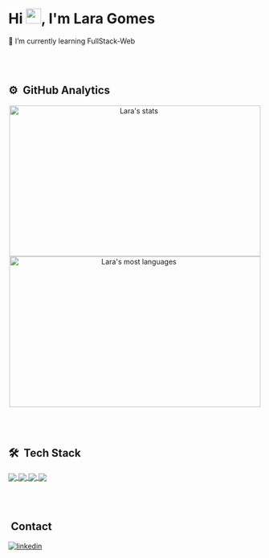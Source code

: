 <!-- <img align="right" height="590em" src="https://raw.githubusercontent.com/gist/LalaGomes/618ef18e3bbb7cdfd200f3a4fc1aabc6/raw/201d47c76006c99fe0dc55ea92e76bdca5537f08/githubcard.svg"/> -->
<h1 align="left">Hi <img src="https://raw.githubusercontent.com/kaueMarques/kaueMarques/master/hi.gif" height="30px">, I'm Lara Gomes</h1>

🌱 I’m currently learning FullStack-Web

<br><br>

## ⚙️ &nbsp;GitHub Analytics
<p align="center">
<img src="https://github-readme-stats.vercel.app/api?username=LalaGomes&show_icons=true&theme=midnight-purple" alt="Lara's stats" height="300" width="500"/>

<img src="https://github-readme-stats.vercel.app/api/top-langs/?username=LalaGomes&layout=compact&theme=midnight-purple" alt="Lara's most languages" height="300" width="500"/>
</p>
<br></br>

## 🛠 &nbsp;Tech Stack
<a href="https://img.shields.io/badge/-JavaScipt-05122A?style=flat&logo=javascript" target="_blank">
  <img align="center" src="https://img.shields.io/badge/-JavaScipt-05122A?style=flat&logo=javascript"/>
</a>
<a href="https://img.shields.io/badge/-HTML5-05122A?style=flat&logo=html5" target="_blank">
  <img align="center" src="https://img.shields.io/badge/-HTML5-05122A?style=flat&logo=html5"/>
</a>
<a href="https://img.shields.io/badge/-NodeJS-05122A?style=flat&logo=node.js" target="_blank">
  <img align="center" src="https://img.shields.io/badge/-NodeJS-05122A?style=flat&logo=node.js"/>
</a>
<a href="https://img.shields.io/badge/-MySLQ-05122A?style=flat&logo=mysql" target="_blank">
  <img align="center" src="https://img.shields.io/badge/-MySLQ-05122A?style=flat&logo=mysql"/>
</a>

<br></br>


## &nbsp;Contact

<a href="http://www.linkedin.com/in/lara-lays-gomes" target="_blank">
  <img align="center" src="https://img.shields.io/badge/-Linkedin-05122A?style=flat&logo=linkedin" alt="linkedin"/>
</a>
